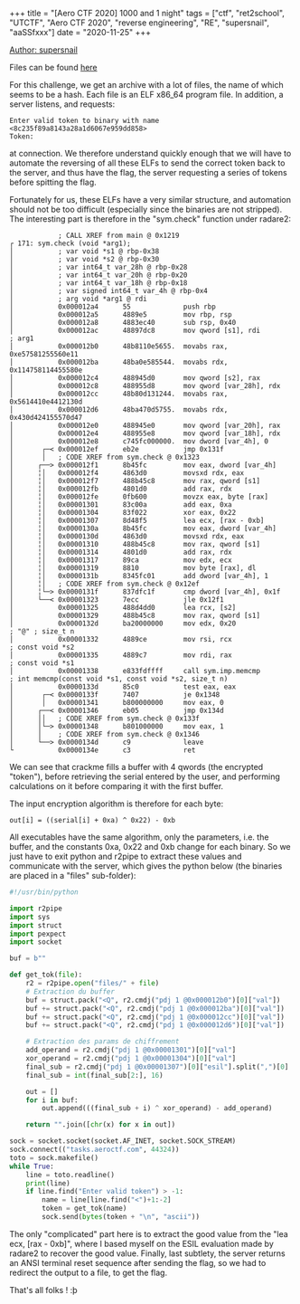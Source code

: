 +++
title = "[Aero CTF 2020] 1000 and 1 night"
tags = ["ctf", "ret2school", "UTCTF", "Aero CTF 2020", "reverse engineering", "RE", "supersnail", "aaSSfxxx"]
date = "2020-11-25"
+++

[Author: supersnail](http://aassfxxx.infos.st/)

Files can be found [here](https://rakovskij-stanislav.github.io/ctf_writeups/aeroctf_2020/tasks/files.zip)

For this challenge, we get an archive with a lot of files, the name of which seems to be a hash. Each file is an ELF x86_64 program file. In addition, a server listens, and requests:

```plain
Enter valid token to binary with name <8c235f89a8143a28a1d6067e959dd858>
Token:
```
at connection. We therefore understand quickly enough that we will have to automate the reversing of all these ELFs to send the correct token back to the server, and thus have the flag, the server requesting a series of tokens before spitting the flag.

Fortunately for us, these ELFs have a very similar structure, and automation should not be too difficult (especially since the binaries are not stripped). The interesting part is therefore in the "sym.check" function under radare2: 
```
            ; CALL XREF from main @ 0x1219
┌ 171: sym.check (void *arg1);
│           ; var void *s1 @ rbp-0x38
│           ; var void *s2 @ rbp-0x30
│           ; var int64_t var_28h @ rbp-0x28
│           ; var int64_t var_20h @ rbp-0x20
│           ; var int64_t var_18h @ rbp-0x18
│           ; var signed int64_t var_4h @ rbp-0x4
│           ; arg void *arg1 @ rdi
│           0x000012a4      55             push rbp
│           0x000012a5      4889e5         mov rbp, rsp
│           0x000012a8      4883ec40       sub rsp, 0x40
│           0x000012ac      48897dc8       mov qword [s1], rdi         ; arg1
│           0x000012b0      48b8110e5655.  movabs rax, 0xe57581255560e11
│           0x000012ba      48ba0e585544.  movabs rdx, 0x114758114455580e
│           0x000012c4      488945d0       mov qword [s2], rax
│           0x000012c8      488955d8       mov qword [var_28h], rdx
│           0x000012cc      48b80d131244.  movabs rax, 0x5614410e4412130d
│           0x000012d6      48ba470d5755.  movabs rdx, 0x430d424155570d47
│           0x000012e0      488945e0       mov qword [var_20h], rax
│           0x000012e4      488955e8       mov qword [var_18h], rdx
│           0x000012e8      c745fc000000.  mov dword [var_4h], 0
│       ┌─< 0x000012ef      eb2e           jmp 0x131f
│       │   ; CODE XREF from sym.check @ 0x1323
│      ┌──> 0x000012f1      8b45fc         mov eax, dword [var_4h]
│      ╎│   0x000012f4      4863d0         movsxd rdx, eax
│      ╎│   0x000012f7      488b45c8       mov rax, qword [s1]
│      ╎│   0x000012fb      4801d0         add rax, rdx
│      ╎│   0x000012fe      0fb600         movzx eax, byte [rax]
│      ╎│   0x00001301      83c00a         add eax, 0xa
│      ╎│   0x00001304      83f022         xor eax, 0x22
│      ╎│   0x00001307      8d48f5         lea ecx, [rax - 0xb]
│      ╎│   0x0000130a      8b45fc         mov eax, dword [var_4h]
│      ╎│   0x0000130d      4863d0         movsxd rdx, eax
│      ╎│   0x00001310      488b45c8       mov rax, qword [s1]
│      ╎│   0x00001314      4801d0         add rax, rdx
│      ╎│   0x00001317      89ca           mov edx, ecx
│      ╎│   0x00001319      8810           mov byte [rax], dl
│      ╎│   0x0000131b      8345fc01       add dword [var_4h], 1
│      ╎│   ; CODE XREF from sym.check @ 0x12ef
│      ╎└─> 0x0000131f      837dfc1f       cmp dword [var_4h], 0x1f
│      └──< 0x00001323      7ecc           jle 0x12f1
│           0x00001325      488d4dd0       lea rcx, [s2]
│           0x00001329      488b45c8       mov rax, qword [s1]
│           0x0000132d      ba20000000     mov edx, 0x20               ; "@" ; size_t n
│           0x00001332      4889ce         mov rsi, rcx                ; const void *s2
│           0x00001335      4889c7         mov rdi, rax                ; const void *s1
│           0x00001338      e833fdffff     call sym.imp.memcmp         ; int memcmp(const void *s1, const void *s2, size_t n)
│           0x0000133d      85c0           test eax, eax
│       ┌─< 0x0000133f      7407           je 0x1348
│       │   0x00001341      b800000000     mov eax, 0
│      ┌──< 0x00001346      eb05           jmp 0x134d
│      ││   ; CODE XREF from sym.check @ 0x133f
│      │└─> 0x00001348      b801000000     mov eax, 1
│      │    ; CODE XREF from sym.check @ 0x1346
│      └──> 0x0000134d      c9             leave
└           0x0000134e      c3             ret
```
We can see that crackme fills a buffer with 4 qwords (the encrypted "token"), before retrieving the serial entered by the user, and performing calculations on it before comparing it with the first buffer.

The input encryption algorithm is therefore for each byte:
```
out[i] = ((serial[i] + 0xa) ^ 0x22) - 0xb
```
All executables have the same algorithm, only the parameters, i.e. the buffer, and the constants 0xa, 0x22 and 0xb change for each binary. So we just have to exit python and r2pipe to extract these values and communicate with the server, which gives the python below (the binaries are placed in a "files" sub-folder):

```python
#!/usr/bin/python

import r2pipe
import sys
import struct
import pexpect
import socket

buf = b""

def get_tok(file):
    r2 = r2pipe.open("files/" + file)
    # Extraction du buffer
    buf = struct.pack("<Q", r2.cmdj("pdj 1 @0x000012b0")[0]["val"])
    buf += struct.pack("<Q", r2.cmdj("pdj 1 @0x000012ba")[0]["val"])
    buf += struct.pack("<Q", r2.cmdj("pdj 1 @0x000012cc")[0]["val"])
    buf += struct.pack("<Q", r2.cmdj("pdj 1 @0x000012d6")[0]["val"])

    # Extraction des params de chiffrement
    add_operand = r2.cmdj("pdj 1 @0x00001301")[0]["val"]
    xor_operand = r2.cmdj("pdj 1 @0x00001304")[0]["val"]
    final_sub = r2.cmdj("pdj 1 @0x00001307")[0]["esil"].split(",")[0]
    final_sub = int(final_sub[2:], 16)

    out = []
    for i in buf:
        out.append(((final_sub + i) ^ xor_operand) - add_operand)

    return "".join([chr(x) for x in out])

sock = socket.socket(socket.AF_INET, socket.SOCK_STREAM)
sock.connect(("tasks.aeroctf.com", 44324))
toto = sock.makefile()
while True:
    line = toto.readline()
    print(line)
    if line.find("Enter valid token") > -1:
        name = line[line.find("<")+1:-2]
        token = get_tok(name)
        sock.send(bytes(token + "\n", "ascii"))
```

The only "complicated" part here is to extract the good value from the "lea ecx, [rax - 0xb]", where I based myself on the ESIL evaluation made by radare2 to recover the good value. Finally, last subtlety, the server returns an ANSI terminal reset sequence after sending the flag, so we had to redirect the output to a file, to get the flag.

That's all folks ! :þ
